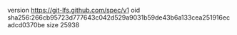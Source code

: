 version https://git-lfs.github.com/spec/v1
oid sha256:266cb95723d777643c042d529a9031b59de43b6a133cea251916ecadcd0370be
size 25938
